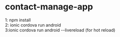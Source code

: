 # contact-manage-app


1: npm install<br>
2: ionic cordova run android<br>
3:ionic cordova run android --livereload (for hot reload)
